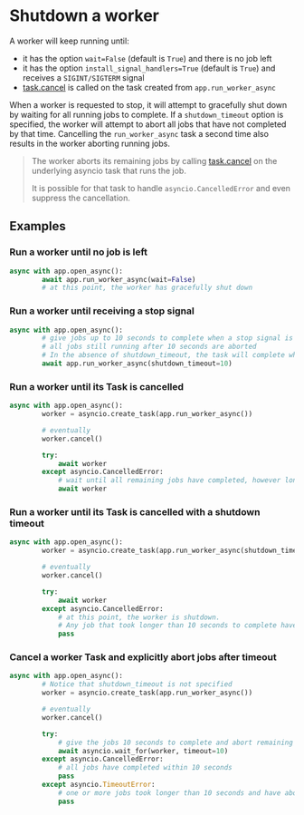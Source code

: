 # Shutdown a worker

A worker will keep running until:
- it has the option `wait=False` (default is `True`) and there is no job left
- it has the option `install_signal_handlers=True` (default is `True`) and receives a `SIGINT/SIGTERM` signal
- [task.cancel](https://docs.python.org/3/library/asyncio-task.html#asyncio.Task.cancel) is called on the task created from `app.run_worker_async`

When a worker is requested to stop, it will attempt to gracefully shut down by waiting for all running jobs to complete.
If a `shutdown_timeout` option is specified, the worker will attempt to abort all jobs that have not completed by that time. Cancelling the `run_worker_async` task a second time also results in the worker aborting running jobs.

> The worker aborts its remaining jobs by calling [task.cancel](https://docs.python.org/3/library/asyncio-task.html#asyncio.Task.cancel) on the underlying asyncio task that runs the job.
>
> It is possible for that task to handle `asyncio.CancelledError` and even suppress the cancellation.

## Examples

### Run a worker until no job is left

```python
async with app.open_async():
        await app.run_worker_async(wait=False)
        # at this point, the worker has gracefully shut down
```

### Run a worker until receiving a stop signal

```python
async with app.open_async():
        # give jobs up to 10 seconds to complete when a stop signal is received
        # all jobs still running after 10 seconds are aborted
        # In the absence of shutdown_timeout, the task will complete when all jobs have completed.
        await app.run_worker_async(shutdown_timeout=10)
```

### Run a worker until its Task is cancelled

```python
async with app.open_async():
        worker = asyncio.create_task(app.run_worker_async())

        # eventually
        worker.cancel()

        try:
            await worker
        except asyncio.CancelledError:
            # wait until all remaining jobs have completed, however long they take
            await worker
```

### Run a worker until its Task is cancelled with a shutdown timeout

```python
async with app.open_async():
        worker = asyncio.create_task(app.run_worker_async(shutdown_timeout=10))

        # eventually
        worker.cancel()

        try:
            await worker
        except asyncio.CancelledError:
            # at this point, the worker is shutdown.
            # Any job that took longer than 10 seconds to complete have aborted
            pass
```

### Cancel a worker Task and explicitly abort jobs after timeout

```python
async with app.open_async():
        # Notice that shutdown_timeout is not specified
        worker = asyncio.create_task(app.run_worker_async())

        # eventually
        worker.cancel()

        try:
            # give the jobs 10 seconds to complete and abort remaining jobs
            await asyncio.wait_for(worker, timeout=10)
        except asyncio.CancelledError:
            # all jobs have completed within 10 seconds
            pass
        except asyncio.TimeoutError:
            # one or more jobs took longer than 10 seconds and have aborted.
            pass

```
